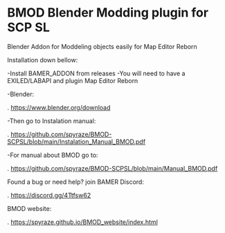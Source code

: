 # BMOD Blender Modding plugin for SCP SL
Blender Addon for Moddeling objects easily for Map Editor Reborn


Installation down bellow:

-Install BAMER_ADDON from releases
-You will need to have a EXILED/LABAPI and plugin Map Editor Reborn

-Blender:

. https://www.blender.org/download

      
-Then go to Instalation manual:

. https://github.com/spyraze/BMOD-SCPSL/blob/main/Instalation_Manual_BMOD.pdf


-For manual about BMOD go to:

. https://github.com/spyraze/BMOD-SCPSL/blob/main/Manual_BMOD.pdf




Found a bug or need help? join BAMER Discord:
 
. https://discord.gg/4Ttfsw62


BMOD website:

 . https://spyraze.github.io/BMOD_website/index.html

